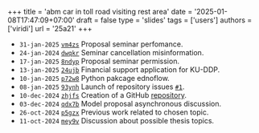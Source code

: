 +++
title = 'abm car in toll road visiting rest area'
date = '2025-01-08T17:47:09+07:00'
draft = false
type = 'slides'
tags = ['users']
authors = ['viridi']
url = '25a21'
+++
<!--more-->

+ `31-jan-2025` [`vm4zs`](https://osf.io/vm4zs) Proposal seminar perfomance.
+ `24-jan-2024` [`dwqkr`](https://osf.io/dwqkr) Seminar cancellation misinformation.
+ `17-jan-2025` [`8ndyp`](https://osf.io/8ndyp) Proposal seminar permission.
+ `13-jan-2025` [`24ujb`](https://osf.io/24ujb) Financial support application for KU-DDP.
+ `10-jan-2025` [`p72w8`](https://osf.io/p72w8) Python pakcage ednoflow.
+ `08-jan-2025` [`93ynh`](https://osf.io/93ynh) Launch of repository issues [`#1`](https://github.com/azainiz/thesis-abm/issues/1).
+ `10-dec-2024` [`zhjfs`](https://osf.io/zhjfs) Creation of a GitHub [repository](https://github.com/azainiz/thesis-abm).
+ `03-dec-2024` [`qdx7b`](https://osf.io/qdx7b) Model proposal asynchronous discussion.
+ `26-oct-2024` [`p5gzx`](https://osf.io/p5gzx) Previous work related to chosen topic.
+ `11-oct-2024` [`mey9v`](https://osf.io/mey9v) Discussion about possible thesis topics.
